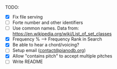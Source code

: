TODO:

- [x] Fix file serving
- [ ] Forte number and other identifiers
- [ ] Use common names. Data from: https://en.wikipedia.org/wiki/List_of_set_classes
- [x] Frequency % --> Frequency Rank in Search
- [x] Be able to hear a chord/voicing?
- [ ] Setup email (contact@pianodb.org)
- [x] Allow "contains pitch" to accept multiple pitches
- [ ] Write README